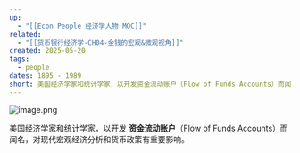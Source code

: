 ```yaml
---
up:
  - "[[Econ People 经济学人物 MOC]]"
related:
  - "[[货币银行经济学-CH04-金钱的宏观&微观视角]]"
created: 2025-05-20
tags:
  - people
dates: 1895 - 1989
short: 美国经济学家和统计学家，以开发资金流动账户（Flow of Funds Accounts）而闻名，对现代宏观经济分析和货币政策有重要影响。
---
```

![image.png](https://s1.vika.cn/space/2025/05/20/2eadfedc61f74ee9918e5b186a3cafa9)

美国经济学家和统计学家，以开发 **资金流动账户**（Flow of Funds Accounts）而闻名，对现代宏观经济分析和货币政策有重要影响。